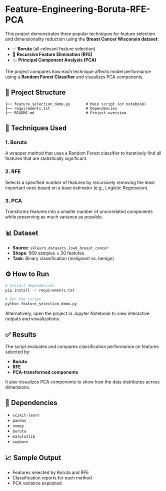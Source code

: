 # Feature-Engineering-Boruta-RFE-PCA
This project demonstrates three popular techniques for feature selection and dimensionality reduction using the **Breast Cancer Wisconsin dataset**:

- ✅ **Boruta** (all-relevant feature selection)
- 🔁 **Recursive Feature Elimination (RFE)**
- 📉 **Principal Component Analysis (PCA)**

The project compares how each technique affects model performance using a **Random Forest Classifier** and visualizes PCA components.

## 📂 Project Structure

```
├── feature_selection_demo.py       # Main script (or notebook)
├── requirements.txt                # Dependencies
├── README.md                       # Project overview
```

## 🚀 Techniques Used

### 1. Boruta
A wrapper method that uses a Random Forest classifier to iteratively find all features that are statistically significant.

### 2. RFE
Selects a specified number of features by recursively removing the least important ones based on a base estimator (e.g., Logistic Regression).

### 3. PCA
Transforms features into a smaller number of uncorrelated components while preserving as much variance as possible.

## 📊 Dataset

- **Source**: `sklearn.datasets.load_breast_cancer`
- **Shape**: 569 samples × 30 features
- **Task**: Binary classification (malignant vs. benign)

## ⚙️ How to Run

```bash
# Install dependencies
pip install -r requirements.txt

# Run the script
python feature_selection_demo.py
```
Alternatively, open the project in Jupyter Notebook to view interactive outputs and visualizations.

## ✅ Results

The script evaluates and compares classification performance on features selected by:
- **Boruta**
- **RFE**
- **PCA-transformed components**

It also visualizes PCA components to show how the data distributes across dimensions.

## 📌 Dependencies

- `scikit-learn`
- `pandas`
- `numpy`
- `boruta`
- `matplotlib`
- `seaborn`

## 📈 Sample Output

- Features selected by Boruta and RFE
- Classification reports for each method
- PCA variance explained
